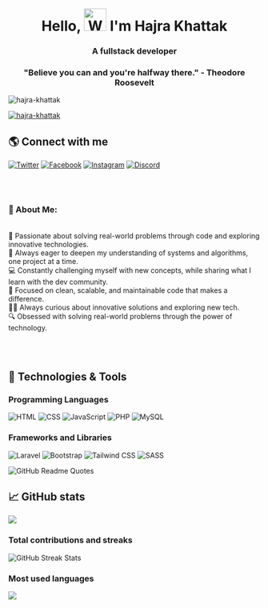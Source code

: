 <h1 align="center">Hello, <img src="https://raw.githubusercontent.com/nixin72/nixin72/master/wave.gif" alt="Waving hand animated gif" height="45" width="45" /> I'm Hajra Khattak </h1>
<h3 align="center">A fullstack developer </h3>


<h3 align="center">"Believe you can and you're halfway there." - Theodore Roosevelt</h3>
<p align="left">
  <img src="https://komarev.com/ghpvc/?username=ku-uhaku&label=Profile%20Views&color=blueviolet&style=flat-square" alt="hajra-khattak" />
</p>
<p align="left">
  <a href="https://github.com/Hajra-Khattak">
    <img src="https://github-readme-stats.vercel.app/api?username=Hajra-Khattak&show_icons=true&count_private=true&hide=stars,issues&theme=tokyonight" alt="hajra-khattak" />
  </a>
</p>

## 🌎 Connect with me

<p align="left">
<a href="https://twitter.com/hajrakhattak786" target="_blank" rel="noopener noreferrer"><img src="https://img.shields.io/badge/-Twitter-1DA1F2?style=for-the-badge&logo=twitter&logoColor=white" alt="Twitter"></a>
<a href="https://www.facebook.com/hajrakhattak786" target="_blank" rel="noopener noreferrer"><img src="https://img.shields.io/badge/-Facebook-1877F2?style=for-the-badge&logo=facebook&logoColor=white" alt="Facebook"></a>
<a href="https://www.instagram.com/hajrakhattak786" target="_blank" rel="noopener noreferrer"><img src="https://img.shields.io/badge/-Instagram-E4405F?style=for-the-badge&logo=instagram&logoColor=white" alt="Instagram"></a>
<a href="https://discord.com/channels/963277401238933566" target="_blank" rel="noopener noreferrer"><img src="https://img.shields.io/badge/-Discord-7289DA?style=for-the-badge&logo=discord&logoColor=white" alt="Discord"></a>

</p>
</br> </br>
<h3> 🚀 About Me: </h3> </br>
🚀 Passionate about solving real-world problems through code and exploring innovative technologies.   </br>
🌱 Always eager to deepen my understanding of systems and algorithms, one project at a time.  </br>
💻 Constantly challenging myself with new concepts, while sharing what I learn with the dev community.  </br>
👀 Focused on clean, scalable, and maintainable code that makes a difference. </br>
👨‍💻 Always curious about innovative solutions and exploring new tech. </br>
🔍 Obsessed with solving real-world problems through the power of technology. </br>

</br> </br>
## 🔧 Technologies & Tools

### Programming Languages
![HTML](https://img.shields.io/badge/-HTML-333333?style=flat&logo=html5)
![CSS](https://img.shields.io/badge/-CSS-333333?style=flat&logo=css3)
![JavaScript](https://img.shields.io/badge/-JavaScript-333333?style=flat&logo=javascript)
![PHP](https://img.shields.io/badge/-PHP-333333?style=flat&logo=php)
![MySQL](https://img.shields.io/badge/-MySQL-333333?style=flat&logo=mysql)

### Frameworks and Libraries
<!-- 
![Node.js](https://img.shields.io/badge/-Node.js-333333?style=flat&logo=node.js)
![React](https://img.shields.io/badge/-React-333333?style=flat&logo=react)
![Express.js](https://img.shields.io/badge/-Express.js-333333?style=flat&logo=express)
-->
![Laravel](https://img.shields.io/badge/-Laravel-333333?style=flat&logo=laravel)
![Bootstrap](https://img.shields.io/badge/-Bootstrap-333333?style=flat&logo=bootstrap)
![Tailwind CSS](https://img.shields.io/badge/-Tailwind_CSS-333333?style=flat&logo=tailwind-css)
![SASS](https://img.shields.io/badge/-SASS-333333?style=flat&logo=sass)

<div align="left">
<!--   <img src="https://quotes-github-readme.vercel.app/api?type=horizontal&theme=radical" alt="GitHub Readme Quotes" /> -->
  <img src="https://quotes-github-readme.vercel.app/api?type=horizontal&theme=radical&cache-buster=${Math.random()}" alt="GitHub Readme Quotes" />
</div>



## 📈 GitHub stats
<img src="https://github-readme-stats.vercel.app/api?username=Hajra-Khattak&show_icons=true&theme=dark"/>


### Total contributions and streaks
<!--
<img src="https://github-readme-streak-stats.herokuapp.com/?user=Hajra-Khattak&theme=dark"/> -->
<img src="https://github-readme-streak-stats.herokuapp.com?user=Hajra-Khattak&theme=dark" alt="GitHub Streak Stats" />

### Most used languages
<img src="https://github-readme-stats.vercel.app/api/top-langs?username=Hajra-Khattak&theme=dark"/>
